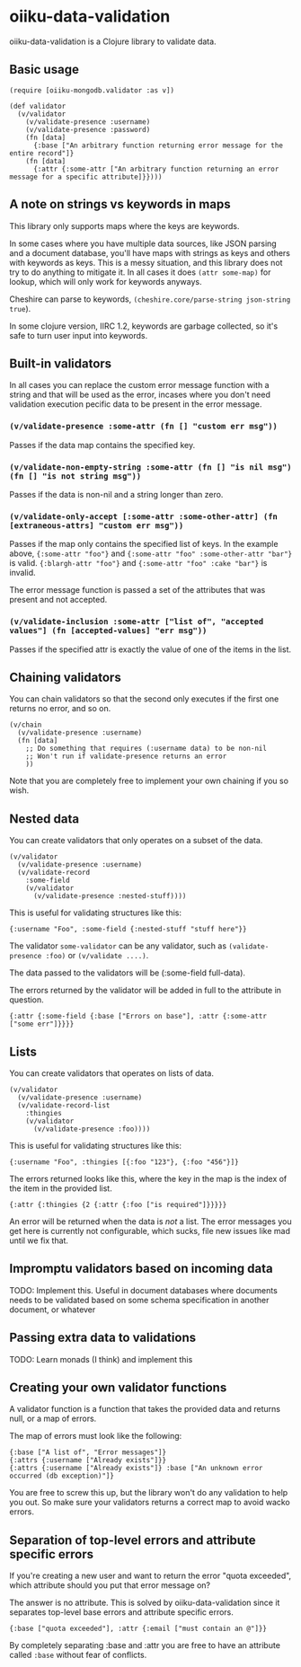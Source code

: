 # oiiku-data-validation

oiiku-data-validation is a Clojure library to validate data.

## Basic usage

    (require [oiiku-mongodb.validator :as v])

    (def validator
      (v/validator
        (v/validate-presence :username)
        (v/validate-presence :password)
        (fn [data]
          {:base ["An arbitrary function returning error message for the entire record"]}
        (fn [data]
          {:attr {:some-attr ["An arbitrary function returning an error message for a specific attribute]}})))

## A note on strings vs keywords in maps

This library only supports maps where the keys are keywords.

In some cases where you have multiple data sources, like JSON parsing and a document database, you'll have maps with strings as keys and others with keywords as keys. This is a messy situation, and this library does not try to do anything to mitigate it. In all cases it does `(attr some-map)` for lookup, which will only work for keywords anyways.

Cheshire can parse to keywords, `(cheshire.core/parse-string json-string true`).

In some clojure version, IIRC 1.2, keywords are garbage collected, so it's safe to turn user input into keywords.

## Built-in validators

In all cases you can replace the custom error message function with a string and that will be used as the error, incases where you don't need validation execution pecific data to be present in the error message.

### `(v/validate-presence :some-attr (fn [] "custom err msg"))`

Passes if the data map contains the specified key.

### `(v/validate-non-empty-string :some-attr (fn [] "is nil msg") (fn [] "is not string msg"))`

Passes if the data is non-nil and a string longer than zero.

### `(v/validate-only-accept [:some-attr :some-other-attr] (fn [extraneous-attrs] "custom err msg"))`

Passes if the map only contains the specified list of keys. In the example above, `{:some-attr "foo"}` and `{:some-attr "foo" :some-other-attr "bar"}` is valid. `{:blargh-attr "foo"}` and `{:some-attr "foo" :cake "bar"}` is invalid.

The error message function is passed a set of the attributes that was present and not accepted.

### `(v/validate-inclusion :some-attr ["list of", "accepted values"] (fn [accepted-values] "err msg"))`

Passes if the specified attr is exactly the value of one of the items in the list.

## Chaining validators

You can chain validators so that the second only executes if the first one returns no error, and so on.

    (v/chain
      (v/validate-presence :username)
      (fn [data]
        ;; Do something that requires (:username data) to be non-nil
        ;; Won't run if validate-presence returns an error
        ))

Note that you are completely free to implement your own chaining if you so wish.

## Nested data

You can create validators that only operates on a subset of the data.

    (v/validator
      (v/validate-presence :username)
      (v/validate-record
        :some-field
        (v/validator
          (v/validate-presence :nested-stuff))))

This is useful for validating structures like this:

    {:username "Foo", :some-field {:nested-stuff "stuff here"}}

The validator `some-validator` can be any validator, such as `(validate-presence :foo)` or `(v/validate ....)`.

The data passed to the validators will be (:some-field full-data).

The errors returned by the validator will be added in full to the attribute in question.

    {:attr {:some-field {:base ["Errors on base"], :attr {:some-attr ["some err"]}}}}


## Lists

You can create validators that operates on lists of data.

    (v/validator
      (v/validate-presence :username)
      (v/validate-record-list
        :thingies
        (v/validator
          (v/validate-presence :foo))))

This is useful for validating structures like this:

    {:username "Foo", :thingies [{:foo "123"}, {:foo "456"}]}

The errors returned looks like this, where the key in the map is the index of the item in the provided list.

    {:attr {:thingies {2 {:attr {:foo ["is required"]}}}}}

An error will be returned when the data is _not_ a list. The error messages you get here is currently not configurable, which sucks, file new issues like mad until we fix that.

## Impromptu validators based on incoming data

TODO: Implement this. Useful in document databases where documents needs to be validated based on some schema specification in another document, or whatever

## Passing extra data to validations

TODO: Learn monads (I think) and implement this

## Creating your own validator functions

A validator function is a function that takes the provided data and returns null, or a map of errors.

The map of errors must look like the following:

    {:base ["A list of", "Error messages"]}
    {:attrs {:username ["Already exists"]}}
    {:attrs {:username ["Already exists"]} :base ["An unknown error occurred (db exception)"]}

You are free to screw this up, but the library won't do any validation to help you out. So make sure your validators returns a correct map to avoid wacko errors.

## Separation of top-level errors and attribute specific errors

If you're creating a new user and want to return the error "quota exceeded", which attribute should you put that error message on?

The answer is no attribute. This is solved by oiiku-data-validation since it separates top-level base errors and attribute specific errors.

    {:base ["quota exceeded"], :attr {:email ["must contain an @"]}}

By completely separating :base and :attr you are free to have an attribute called `:base` without fear of conflicts.

